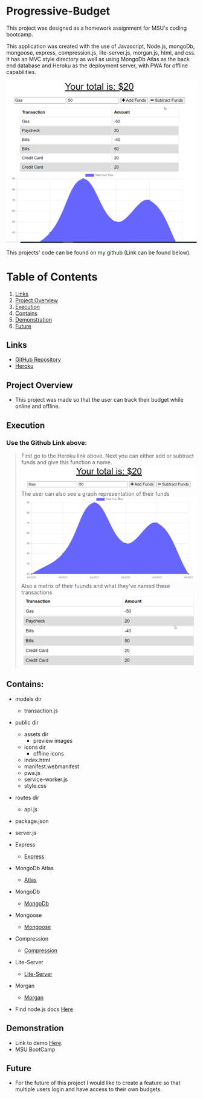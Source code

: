 # Progressive-Budget

This project was designed as a homework assignment for MSU's coding bootcamp. 

This application was created with the use of Javascript, Node.js, mongoDb, mongoose, express, compression.js, lite-server.js, morgan.js, html, and css. It has an MVC style directory as well as using MongoDb Atlas as the back end database and Heroku as the deployment server, with PWA for offline capabilities.

![ProgramPreview](./public/assets/images/mainPreview.png)

This projects' code can be found on my github (Link can be found below).

# Table of Contents
1. [Links](#Links)
2. [Project Overview](#projectoverview)
3. [Execution](#Execution)
4. [Contains](#Contains)
5. [Demonstration](#Demonstration)
6. [Future](#Future)


## Links

* [GitHub Repository](https://github.com/CMarcano7/Progressive-Budget)
* [Heroku](https://rocky-dawn-08208.herokuapp.com/)

## Project Overview <a name="projectoverview"></a>

* This project was made so that the user can track their budget while online and offline.

## Execution
### Use the Github Link above:
> First go to the Heroku link above.
> Next you can either add  or subtract funds and give this function a name.
![Funds](./public/assets/images/funds.png)
> The user can also see a graph representation of their funds
![Graph](./public/assets/images/graph.png)
>Also a matrix of their fuunds and what they've named these transactions
![Transactions](./public/assets/images/transactions.png)

## Contains: 
* models dir
    * transaction.js

* public dir
  * assets dir
    * preview images
  * icons dir
    * offline icons
  * index.html
  * manifest.webmanifest
  * pwa.js
  * service-worker.js
  * style.css

* routes dir
  * api.js

* package.json

* server.js

* Express
    * [Express](https://expressjs.com/en/5x/api.html)

* MongoDb Atlas
    * [Atlas](https://docs.atlas.mongodb.com/)

* MongoDb
    * [MongoDb](https://docs.mongodb.com/)

* Mongoose
    * [Mongoose](https://www.npmjs.com/package/mongoose)

* Compression
    * [Compression](https://www.npmjs.com/package/compression)

* Lite-Server
  * [Lite-Server](https://www.npmjs.com/package/lite-server)

* Morgan
  * [Morgan](https://www.npmjs.com/package/morgan)

* Find node.js docs [Here](https://nodejs.org/dist/latest-v14.x/docs/api/)

## Demonstration

* Link to demo [Here](https://drive.google.com/file/d/1IYpdSqknlLHOXgMwySxCMqAs5aKpc-r5/view).
* MSU BootCamp

## Future

* For the future of this project I would like to create a feature so that multiple users login and have access to their own budgets.